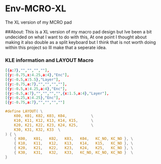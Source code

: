 # Env-MCRO-XL
 The XL version of my MCRO pad

##About:
This is a XL version of my macro pad design but Ive been a bit undecided on what I want to do with this, At one point I thought about making it also double as a split keyboard but I think that is not worth doing within this project so Ill make that a seperate idea.

### KLE information and LAYOUT Macro
```json
[{a:7},"","","",""],
[{y:-0.75,x:4.25,a:4},"Enc"],
[{y:-0.5,x:5.5},"Layer"],
[{y:-0.75,a:7},"","","",""],
[{y:-0.5,x:4.25,a:4},"Enc"],
[{y:-0.5,a:7},"","","","",{x:1.5,a:4},"Layer"],
[{y:-0.25,x:4.25},"Enc"],
[{y:-0.75,a:7},"","","",""]
```

```c
#define LAYOUT( \
	K00, K01, K02, K03, K04,           \
	K10, K11, K12, K13, K14, K15,      \
	K20, K21, K22, K23, K24, K25,      \
	K30, K31, K32, K33  \
) { \
	{ K00,   K01,   K02,   K03,   K04,   KC_NO, KC_NO }, \
	{ K10,   K11,   K12,   K13,   K14,   K15,   KC_NO }, \
	{ K20,   K21,   K22,   K23,   K24,   K25,   KC_NO }, \
	{ K30,   K31,   K32,   K33,   KC_NO, KC_NO, KC_NO }  \
}
```